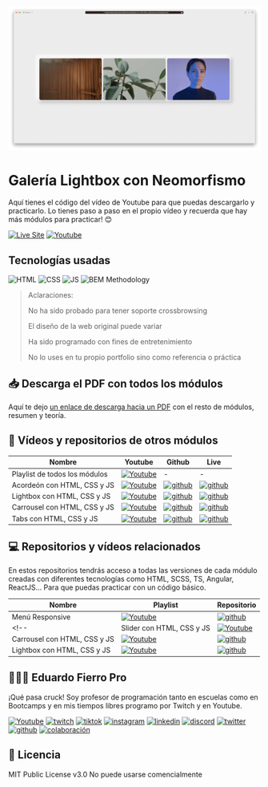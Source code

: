 ![Imagen del proyecto](https://github.com/eduardofierropro/Lightbox-con-HTML-CSS-y-Javascript-para-Youtube/blob/main/assets/home1.png)

# Galería Lightbox con Neomorfismo 

Aquí tienes el código del vídeo de Youtube para que puedas descargarlo y practicarlo. Lo tienes paso a paso en el propio vídeo y recuerda que hay más módulos para practicar! 😊

[![Live Site](https://img.shields.io/static/v1?label=&message=Live%20Site&color=6cccb4&style=for-the-badge)](https://eduardofierropro.github.io/Lightbox-con-HTML-CSS-y-Javascript-para-Youtube/)
[![Youtube](https://img.shields.io/static/v1?label=&message=ver%20en%20youtube&color=FF0000&logo=youtube&logoColor=white&style=for-the-badge)](https://www.youtube.com/watch?v=57NEnHYsoDQ)

## Tecnologías usadas

![HTML](https://img.shields.io/static/v1?label=&message=Html&color=orange&logo=html5&logoColor=white&style=for-the-badge)
![CSS](https://img.shields.io/static/v1?label=&message=css&color=blue&logo=css3&logoColor=white&style=for-the-badge)
![JS](https://img.shields.io/static/v1?label=&message=js&color=yellow&logo=javascript&logoColor=white&style=for-the-badge)
![BEM Methodology](https://img.shields.io/static/v1?label=&message=BEM%20Methodology&color=17A1E6&logo=bem&logoColor=white&style=for-the-badge)

> Aclaraciones:
>
> No ha sido probado para tener soporte crossbrowsing
>
> El diseño de la web original puede variar
>
> Ha sido programado con fines de entretenimiento
>
> No lo uses en tu propio portfolio sino como referencia o práctica

## 📥 Descarga el PDF con todos los módulos
Aquí te dejo [un enlace de descarga hacia un PDF](https://eduardofierro.pro/descargas/modulos-de-una-web.pdf?utm_source=modulos-web&utm_medium=github&utm_campaign=descarga-pdf) con el resto de módulos, resumen y teoría.


## 🔴 Vídeos y repositorios de otros módulos

| Nombre | Youtube | Github | Live |
|--|--|--|--|
|Playlist de todos los módulos|[![Youtube](https://img.shields.io/static/v1?label=&message=ver%20playlist&color=FF0000&logo=youtube&logoColor=white&style=for-the-badge)](https://www.youtube.com/watch?v=XGyTnLoGOX0&list=PLJpymL0goBgFXN27jElLCmysKQboKW7uW)|-|-|
|Acordeón con HTML, CSS y JS |[![Youtube](https://img.shields.io/static/v1?label=&message=ver%20en%20youtube&color=FF0000&logo=youtube&logoColor=white&style=for-the-badge)](https://www.youtube.com/watch?v=XGyTnLoGOX0)|[![github](https://img.shields.io/static/v1?label=&message=ver%20repo&color=171515&logo=github&logoColor=white&style=for-the-badge)](https://github.com/eduardofierropro/Acordeon-en-HTML-CSS-y-JS-para-Youtube/)|[![github](https://img.shields.io/static/v1?label=&message=ver%20pages&color=171515&logo=github&logoColor=white&style=for-the-badge)](https://eduardofierropro.github.io/Acordeon-en-HTML-CSS-y-JS-para-Youtube/)|
|Lightbox con HTML, CSS y JS |[![Youtube](https://img.shields.io/static/v1?label=&message=ver%20en%20youtube&color=FF0000&logo=youtube&logoColor=white&style=for-the-badge)](https://youtu.be/57NEnHYsoDQ)|[![github](https://img.shields.io/static/v1?label=&message=ver%20repo&color=171515&logo=github&logoColor=white&style=for-the-badge)](https://github.com/eduardofierropro/Lightbox-con-HTML-CSS-y-Javascript-para-Youtube/)|[![github](https://img.shields.io/static/v1?label=&message=ver%20pages&color=171515&logo=github&logoColor=white&style=for-the-badge)](https://eduardofierropro.github.io/Lightbox-con-HTML-CSS-y-Javascript-para-Youtube/)|
|Carrousel con HTML, CSS y JS |[![Youtube](https://img.shields.io/static/v1?label=&message=ver%20en%20youtube&color=FF0000&logo=youtube&logoColor=white&style=for-the-badge)](https://youtu.be/2CEptqw-bSQ)|[![github](https://img.shields.io/static/v1?label=&message=ver%20repo&color=171515&logo=github&logoColor=white&style=for-the-badge)](https://github.com/eduardofierropro/Carrousel-en-HTML-CSS-y-JAVASCRIPT-para-Youtube/)|[![github](https://img.shields.io/static/v1?label=&message=ver%20pages&color=171515&logo=github&logoColor=white&style=for-the-badge)](https://eduardofierropro.github.io/Carrousel-en-HTML-CSS-y-JAVASCRIPT-para-Youtube/)|
|Tabs con HTML, CSS y JS |[![Youtube](https://img.shields.io/static/v1?label=&message=ver%20en%20youtube&color=FF0000&logo=youtube&logoColor=white&style=for-the-badge)](https://youtu.be/NXOU1L3nn9Q)|[![github](https://img.shields.io/static/v1?label=&message=ver%20repo&color=171515&logo=github&logoColor=white&style=for-the-badge)](https://github.com/eduardofierropro/Tabs-en-HTML-CSS-y-JS/)|[![github](https://img.shields.io/static/v1?label=&message=ver%20pages&color=171515&logo=github&logoColor=white&style=for-the-badge)](https://eduardofierropro.github.io/Tabs-en-HTML-CSS-y-JS/)|

## 💻 Repositorios y vídeos relacionados

En estos repositorios tendrás acceso a todas las versiones de cada módulo creadas con diferentes tecnologías como HTML, SCSS, TS, Angular, ReactJS...
Para que puedas practicar con un código básico.

| Nombre | Playlist | Repositorio | 
|--|--|--|
|Menú Responsive |[![Youtube](https://img.shields.io/static/v1?label=&message=ver%20en%20playlist&color=FF0000&logo=youtube&logoColor=white&style=for-the-badge)](https://www.youtube.com/playlist?list=PLJpymL0goBgFA5iTweWRejUhBP9TSSNnw)|[![github](https://img.shields.io/static/v1?label=&message=ver%20repo&color=171515&logo=github&logoColor=white&style=for-the-badge)](https://github.com/eduardofierropro/eduardofierropro-Como-crear-un-menu-hamburguesa-horizontal)|
<!-- |Slider con HTML, CSS y JS |[![Youtube](https://img.shields.io/static/v1?label=&message=ver%20en%20playlist&color=FF0000&logo=youtube&logoColor=white&style=for-the-badge)](XXXX)|[![github](https://img.shields.io/static/v1?label=&message=ver%20repo&color=171515&logo=github&logoColor=white&style=for-the-badge)](XXXX)|
|Carrousel con HTML, CSS y JS |[![Youtube](https://img.shields.io/static/v1?label=&message=ver%20en%20playlist&color=FF0000&logo=youtube&logoColor=white&style=for-the-badge)](XXXX)|[![github](https://img.shields.io/static/v1?label=&message=ver%20repo&color=171515&logo=github&logoColor=white&style=for-the-badge)](XXXX)|
|Lightbox con HTML, CSS y JS |[![Youtube](https://img.shields.io/static/v1?label=&message=ver%20en%20playlist&color=FF0000&logo=youtube&logoColor=white&style=for-the-badge)](XXXX)|[![github](https://img.shields.io/static/v1?label=&message=ver%20repo&color=171515&logo=github&logoColor=white&style=for-the-badge)](XXXX)| -->

## 👨🏻‍🏫 Eduardo Fierro Pro
 
¡Qué pasa cruck! Soy profesor de programación tanto en escuelas como en Bootcamps y en mis tiempos libres programo por Twitch y en Youtube.

[![Youtube](https://img.shields.io/static/v1?label=&message=youtube&color=FF0000&logo=youtube&logoColor=white&style=for-the-badge)](https://youtube.com/EduardoFierroPro?sub_confirmation=1)
[![twitch](https://img.shields.io/static/v1?label=&message=twitch&color=6441a5&logo=twitch&logoColor=white&style=for-the-badge)](https://twitch.tv/eduardofierropro)
[![tiktok](https://img.shields.io/static/v1?label=&message=tiktok&color=ff0050&logo=tiktok&logoColor=white&style=for-the-badge)](https://www.tiktok.com/@eduardofierro.pro?)
[![instagram](https://img.shields.io/static/v1?label=&message=instagram&color=5B51D8&logo=instagram&logoColor=white&style=for-the-badge)](https://instagram.com/eduardofierro.pro)
[![linkedin](https://img.shields.io/static/v1?label=&message=linkedin&color=0e76a8&logo=linkedin&logoColor=white&style=for-the-badge)](https://www.linkedin.com/in/eduardofierropro)
[![discord](https://img.shields.io/static/v1?label=&message=discord&color=7289da&logo=discord&logoColor=white&style=for-the-badge)](https://discord.gg/t4Txush)
[![twitter](https://img.shields.io/static/v1?label=&message=twitter&color=1DA1F2&logo=twitter&logoColor=white&style=for-the-badge)](https://twitter.com/edfierropro)
[![github](https://img.shields.io/static/v1?label=&message=github&color=171515&logo=github&logoColor=white&style=for-the-badge)](https://github.com/eduardofierropro)
[![colaboración](https://img.shields.io/static/v1?label=&message=MIS%20CURSOS&color=blue&logo=teach&logoColor=white&style=for-the-badge)](http://colaboracion.eduardofierro.pro)


## 📄 Licencia 

MIT Public License v3.0
No puede usarse comencialmente